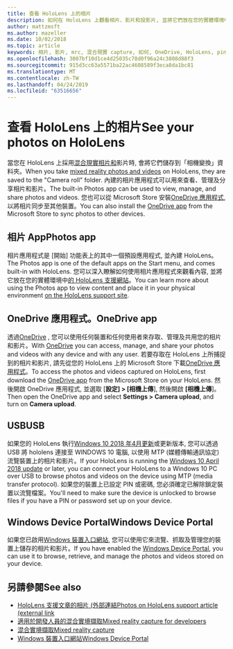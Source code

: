 ```yaml
---
title: 查看 HoloLens 上的相片
description: 如何在 HoloLens 上觀看相片、影片和投影片, 並將它們放在您的實體環境中。
author: mattzmsft
ms.author: mazeller
ms.date: 10/02/2018
ms.topic: article
keywords: 相片, 影片, mrc, 混合現實 capture, 如何, OneDrive, HoloLens, pin, 地點, 投影片
ms.openlocfilehash: 3007bf10d1ce4d25035c78d0f96a24c3808d88f3
ms.sourcegitcommit: 915d3cc63a5571ba22ac4608589f3eca8da1bc81
ms.translationtype: MT
ms.contentlocale: zh-TW
ms.lasthandoff: 04/24/2019
ms.locfileid: "63516656"
---
```

# <a name="see-your-photos-on-hololens"></a><span data-ttu-id="7512e-104">查看 HoloLens 上的相片</span><span class="sxs-lookup"><span data-stu-id="7512e-104">See your photos on HoloLens</span></span>

<span data-ttu-id="7512e-105">當您在 HoloLens 上採用[混合現實相片和](mixed-reality-capture.md)影片時, 會將它們儲存到「相機變換」資料夾。</span><span class="sxs-lookup"><span data-stu-id="7512e-105">When you take [mixed reality photos and videos](mixed-reality-capture.md) on HoloLens, they are saved to the "Camera roll" folder.</span></span> <span data-ttu-id="7512e-106">內建的相片應用程式可以用來查看、管理及分享相片和影片。</span><span class="sxs-lookup"><span data-stu-id="7512e-106">The built-in Photos app can be used to view, manage, and share photos and videos.</span></span> <span data-ttu-id="7512e-107">您也可以從 Microsoft Store 安裝[OneDrive 應用程式](https://www.microsoft.com/p/onedrive/9wzdncrfj1p3), 以將相片同步至其他裝置。</span><span class="sxs-lookup"><span data-stu-id="7512e-107">You can also install the [OneDrive app](https://www.microsoft.com/p/onedrive/9wzdncrfj1p3) from the Microsoft Store to sync photos to other devices.</span></span> 

## <a name="photos-app"></a><span data-ttu-id="7512e-108">相片 App</span><span class="sxs-lookup"><span data-stu-id="7512e-108">Photos app</span></span>

<span data-ttu-id="7512e-109">相片應用程式是 [開始] 功能表上的其中一個預設應用程式, 並內建 HoloLens。</span><span class="sxs-lookup"><span data-stu-id="7512e-109">The Photos app is one of the default apps on the Start menu, and comes built-in with HoloLens.</span></span> <span data-ttu-id="7512e-110">您可以深入瞭解如何使用相片應用程式來觀看內容, 並將它放在您的實體環境中[的 HoloLens 支援網站](https://support.microsoft.com/help/12648)。</span><span class="sxs-lookup"><span data-stu-id="7512e-110">You can learn more about using the Photos app to view content and place it in your physical environment [on the HoloLens support site](https://support.microsoft.com/help/12648).</span></span> 

## <a name="onedrive-app"></a><span data-ttu-id="7512e-111">OneDrive 應用程式。</span><span class="sxs-lookup"><span data-stu-id="7512e-111">OneDrive app</span></span>

<span data-ttu-id="7512e-112">透過[OneDrive](https://onedrive.live.com/) , 您可以使用任何裝置和任何使用者來存取、管理及共用您的相片和影片。</span><span class="sxs-lookup"><span data-stu-id="7512e-112">With [OneDrive](https://onedrive.live.com/) you can access, manage, and share your photos and videos with any device and with any user.</span></span> <span data-ttu-id="7512e-113">若要存取在 HoloLens 上所捕捉到的相片和影片, 請先從您的 HoloLens 上的 Microsoft Store 下載[OneDrive 應用程式](https://www.microsoft.com/p/onedrive/9wzdncrfj1p3)。</span><span class="sxs-lookup"><span data-stu-id="7512e-113">To access the photos and videos captured on HoloLens, first download the [OneDrive app](https://www.microsoft.com/p/onedrive/9wzdncrfj1p3) from the Microsoft Store on your HoloLens.</span></span> <span data-ttu-id="7512e-114">然後開啟 OneDrive 應用程式, 並選取 [**設定] > [相機上傳**], 然後開啟 **[相機上傳**]。</span><span class="sxs-lookup"><span data-stu-id="7512e-114">Then open the OneDrive app and select **Settings > Camera upload**, and turn on **Camera upload**.</span></span>

## <a name="usb"></a><span data-ttu-id="7512e-115">USB</span><span class="sxs-lookup"><span data-stu-id="7512e-115">USB</span></span> 

<span data-ttu-id="7512e-116">如果您的 HoloLens 執行[Windows 10 2018 年4月更新](release-notes-april-2018.md)或更新版本, 您可以透過 USB 將 hololens 連接至 WINDOWS 10 電腦, 以使用 MTP (媒體傳輸通訊協定) 流覽裝置上的相片和影片。</span><span class="sxs-lookup"><span data-stu-id="7512e-116">If your HoloLens is running the [Windows 10 April 2018 update](release-notes-april-2018.md) or later, you can connect your HoloLens to a Windows 10 PC over USB to browse photos and videos on the device using MTP (media transfer protocol).</span></span> <span data-ttu-id="7512e-117">如果您的裝置上已設定 PIN 或密碼, 您必須確定已解除鎖定裝置以流覽檔案。</span><span class="sxs-lookup"><span data-stu-id="7512e-117">You'll need to make sure the device is unlocked to browse files if you have a PIN or password set up on your device.</span></span> 

## <a name="windows-device-portal"></a><span data-ttu-id="7512e-118">Windows Device Portal</span><span class="sxs-lookup"><span data-stu-id="7512e-118">Windows Device Portal</span></span>

<span data-ttu-id="7512e-119">如果您已啟用[Windows 裝置入口網站](using-the-windows-device-portal.md#mixed-reality-capture), 您可以使用它來流覽、抓取及管理您的裝置上儲存的相片和影片。</span><span class="sxs-lookup"><span data-stu-id="7512e-119">If you have enabled the [Windows Device Portal](using-the-windows-device-portal.md#mixed-reality-capture), you can use it to browse, retrieve, and manage the photos and videos stored on your device.</span></span>

## <a name="see-also"></a><span data-ttu-id="7512e-120">另請參閱</span><span class="sxs-lookup"><span data-stu-id="7512e-120">See also</span></span>

* [<span data-ttu-id="7512e-121">HoloLens 支援文章的相片 (外部連結</span><span class="sxs-lookup"><span data-stu-id="7512e-121">Photos on HoloLens support article (external link</span></span>](https://support.microsoft.com/help/12648)
* [<span data-ttu-id="7512e-122">適用於開發人員的混合實境擷取</span><span class="sxs-lookup"><span data-stu-id="7512e-122">Mixed reality capture for developers</span></span>](mixed-reality-capture-for-developers.md)
* [<span data-ttu-id="7512e-123">混合實境擷取</span><span class="sxs-lookup"><span data-stu-id="7512e-123">Mixed reality capture</span></span>](mixed-reality-capture.md)
* [<span data-ttu-id="7512e-124">Windows 裝置入口網站</span><span class="sxs-lookup"><span data-stu-id="7512e-124">Windows Device Portal</span></span>](using-the-windows-device-portal.md)
